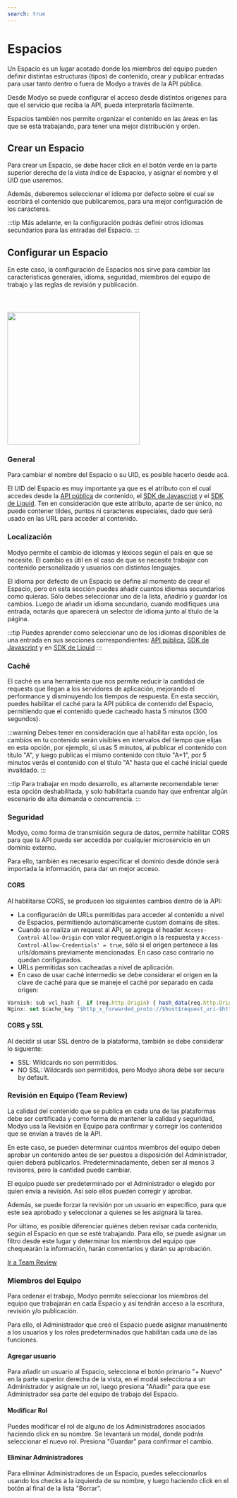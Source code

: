 ```yaml
---
search: true
---
```


# Espacios

Un Espacio es un lugar acotado donde los miembros del equipo pueden definir distintas estructuras (tipos) de contenido, crear y publicar entradas para usar tanto dentro o fuera de Modyo a través de la API pública.

Desde Modyo se puede configurar el acceso desde distintos origenes para que el servicio que reciba la API, pueda interpretarla fácilmente.

Espacios también nos permite organizar el contenido en las áreas en las que se está trabajando, para tener una mejor distribución y orden.

## Crear un Espacio

Para crear un Espacio, se debe hacer click en el botón verde en la parte superior derecha de la vista índice de Espacios, y asignar el nombre y el UID que usaremos.

Además, deberemos seleccionar el idioma por defecto sobre el cual se escribirá el contenido que publicaremos, para una mejor configuración de los caracteres.

:::tip
Más adelante, en la configuración podrás definir otros idiomas secundarios para las entradas del Espacio.
:::

## Configurar un Espacio

En este caso, la configuración de Espacios nos sirve para cambiar las características generales, idioma, seguridad, miembros del equipo de trabajo y las reglas de revisión y publicación.

<img src="/assets/img/content/space-settings.jpg" style="margin-top: 40px" width="300">

### General

Para cambiar el nombre del Espacio o su UID, es posible hacerlo desde acá.

El UID del Espacio es muy importante ya que es el atributo con el cual accedes desde la [API pública](/guides/content/public-api-reference.html#referencia-del-api) de contenido, el [SDK de Javascript](/guides/content/public-api-reference.html#sdk-de-javascript) y el [SDK de Liquid](/guides/content/public-api-reference.html#sdk-de-liquid). Ten en consideración que este atributo, aparte de ser único, no puede contener tildes, puntos ni caracteres especiales, dado que será usado en las URL para acceder al contenido.

### Localización

Modyo permite el cambio de idiomas y léxicos según el país en que se necesite. El cambio es útil en el caso de que se necesite trabajar con contenido personalizado y usuarios con distintos lenguajes.

El idioma por defecto de un Espacio se define al momento de crear el Espacio, pero en esta sección puedes añadir cuantos idiomas secundarios como quieras. Sólo debes seleccionar uno de la lista, añadirlo y guardar los cambios. Luego de añadir un idioma secundario, cuando modifiques una entrada, notarás que aparecerá un selector de idioma junto al título de la página.

:::tip
Puedes aprender como seleccionar uno de los idiomas disponibles de una entrada en sus secciones correspondientes: [API pública](/guides/content/public-api-reference.html#filtros), [SDK de Javascript](/guides/content/public-api-reference.html#sdk-de-javascript) y  en [SDK de Liquid](/guides/content/public-api-reference.html#filtrar-entradas)
:::

### Caché

El caché es una herramienta que nos permite reducir la cantidad de requests que llegan a los servidores de aplicación, mejorando el performance y disminuyendo los tiempos de respuesta. En esta sección, puedes habilitar el caché para la API pública de contenido del Espacio, permitiendo que el contenido quede cacheado hasta 5 minutos (300 segundos). 

:::warning
Debes tener en consideración que al habilitar esta opción, los cambios en tu contenido serán visibles en intervalos del tiempo que elijas en esta opción, por ejemplo, si usas 5 minutos, al publicar el contenido con título "A", y luego publicas el mismo contenido con título "A+1", por 5 minutos verás el contenido con el título "A" hasta que el caché inicial quede invalidado.
:::

:::tip
Para trabajar en modo desarrollo, es altamente recomendable tener esta opción deshabilitada, y solo habilitarla cuando hay que enfrentar algún escenario de alta demanda o concurrencia.
:::

### Seguridad

Modyo, como forma de transmisión segura de datos, permite habilitar CORS para que la API pueda ser accedida por cualquier microservicio en un dominio externo.

Para ello, también es necesario especificar el dominio desde dónde será importada la información, para dar un mejor acceso.

#### CORS

Al habilitarse CORS, se producen los siguientes cambios dentro de la API:

- La configuración de URLs permitidas para acceder al contenido a nivel de Espacios, permitiendo automáticamente custom domains de sites.
- Cuando se realiza un request al API, se agrega el header ```Access-Control-Allow-Origin``` con valor request.origin a la respuesta y    ```Access-Control-Allow-Credentials' = true```, sólo si el origen pertenece a las urls/domains previamente mencionadas. En caso caso contrario no quedan configurados.
- URLs permitidas son cacheadas a nivel de aplicación.
- En caso de usar caché intermedio se debe considerar el origen en la clave de caché para que se maneje el caché por separado en cada origen:

```javascript
Varnish: sub vcl_hash {  if (req.http.Origin) { hash_data(req.http.Origin);  } }
Nginx: set $cache_key "$http_x_forwarded_proto://$host$request_uri-$http_accept-$http_x_requested_with";
```

#### CORS y SSL

Al decidir si usar SSL dentro de la plataforma, también se debe considerar lo siguiente:

- SSL: Wildcards no son permitidos.
- NO SSL: Wildcards son permitidos, pero Modyo ahora debe ser secure by default.

### Revisión en Equipo (Team Review)

La calidad del contenido que se publica en cada una de las plataformas debe ser certificada y como forma de mantener la calidad y seguridad, Modyo usa la Revisión en Equipo para confirmar y corregir los contenidos que se envían a través de la API.

En este caso, se pueden determinar cuántos miembros del equipo deben aprobar un contenido antes de ser puestos a disposición del Administrador, quien deberá publicarlos. Predeterminadamente, deben ser al menos 3 revisores, pero la cantidad puede cambiar.

El equipo puede ser predeterminado por el Administrador o elegido por quien envía a revisión. Así solo ellos pueden corregir y aprobar.

Además, se puede forzar la revisión por un usuario en específico, para que este sea aprobado y seleccionar a quienes se les asignará la tarea.

Por último, es posible diferenciar quiénes deben revisar cada contenido, según el Espacio en que se esté trabajando. Para ello, se puede asignar un filtro desde este lugar y determinar los miembros del equipo que chequearán la información, harán comentarios y darán su aprobación.

[Ir a Team Review](/guides/platform/team-review.html)

### Miembros del Equipo

Para ordenar el trabajo, Modyo permite seleccionar los miembros del equipo que trabajarán en cada Espacio y así tendrán acceso a la escritura, revisión y/o publicación.

Para ello, el Administrador que creó el Espacio puede asignar manualmente a los usuarios y los roles predeterminados que habilitan cada una de las funciones.

#### Agregar usuario ####
Para añadir un usuario al Espacio, selecciona el botón primario "+ Nuevo" en la parte superior derecha de la vista, en el modal selecciona a un Administrador y asignale un rol, luego presiona "Añadir" para que ese Administrador sea parte del equipo de trabajo del Espacio.

#### Modificar Rol ####
Puedes modificar el rol de alguno de los Administradores asociados haciendo click en su nombre. Se levantará un modal, donde podrás seleccionar el nuevo rol. Presiona "Guardar" para confirmar el cambio.

#### Eliminar Administradores ####
Para eliminar Administradores de un Espacio, puedes seleccionarlos usando los checks a la izquierda de su nombre, y luego haciendo click en el botón al final de la lista "Borrar".
